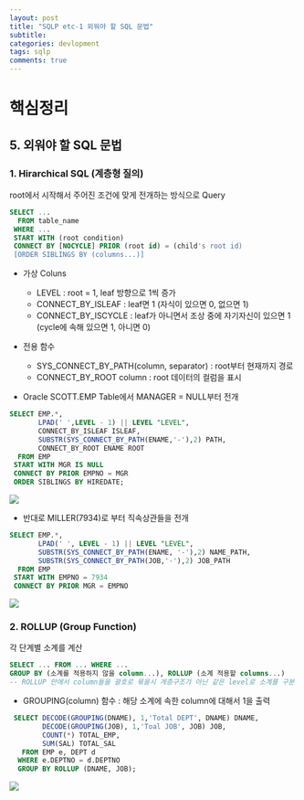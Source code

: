 ```yaml
---
layout: post
title: "SQLP etc-1 외워야 할 SQL 문법"
subtitle:  
categories: devlopment
tags: sqlp
comments: true
---
```


# 핵심정리

## 5. 외워야 할 SQL 문법

### 1. Hirarchical SQL (계층형 질의)

root에서 시작해서 주어진 조건에 맞게 전개하는 방식으로 Query

```SQL
SELECT ...
  FROM table_name
 WHERE ...
 START WITH (root condition)
 CONNECT BY [NOCYCLE] PRIOR (root id) = (child's root id)
 [ORDER SIBLINGS BY (columns...)]
```

* 가상 Coluns
  - LEVEL : root = 1, leaf 방향으로 1씩 증가
  - CONNECT_BY_ISLEAF : leaf면 1 (자식이 있으면 0, 없으면 1)
  - CONNECT_BY_ISCYCLE : leaf가 아니면서 조상 중에 자기자신이 있으면 1 (cycle에 속해 있으면 1, 아니면 0)

* 전용 함수
  - SYS_CONNECT_BY_PATH(column, separator) : root부터 현재까지 경로
  - CONNECT_BY_ROOT column : root 데이터의 컬럼을 표시

* Oracle SCOTT.EMP Table에서 MANAGER = NULL부터 전개
```SQL
SELECT EMP.*,
       LPAD(' ',LEVEL - 1) || LEVEL "LEVEL",
       CONNECT_BY_ISLEAF ISLEAF,
       SUBSTR(SYS_CONNECT_BY_PATH(ENAME,'-'),2) PATH,
       CONNECT_BY_ROOT ENAME ROOT
  FROM EMP
 START WITH MGR IS NULL
 CONNECT BY PRIOR EMPNO = MGR
 ORDER SIBLINGS BY HIREDATE;
```

<img src="https://github.com/DevStarSJ/Study/raw/master/Blog/Database/Oracle/sqlp/image/05.01.sql.01.png?raw=true">

* 반대로 MILLER(7934)로 부터 직속상관들을 전개
```SQL
SELECT EMP.*,
       LPAD(' ', LEVEL - 1) || LEVEL "LEVEL",
       SUBSTR(SYS_CONNECT_BY_PATH(ENAME, '-'),2) NAME_PATH,
       SUBSTR(SYS_CONNECT_BY_PATH(JOB,'-'),2) JOB_PATH
  FROM EMP
 START WITH EMPNO = 7934
 CONNECT BY PRIOR MGR = EMPNO
```

<img src="https://github.com/DevStarSJ/Study/raw/master/Blog/Database/Oracle/sqlp/image/05.01.sql.01.png?raw=true">

### 2. ROLLUP (Group Function)

각 단계별 소계를 계산

```SQL
SELECT ... FROM ... WHERE ...
GROUP BY (소계를 적용하지 않을 column...), ROLLUP (소계 적용할 columns...)
-- ROLLUP 안에서 column들을 괄호로 묶을시 계층구조가 아닌 같은 level로 소계를 구분
```

* GROUPING(column) 함수 : 해당 소계에 속한 column에 대해서 1을 출력

```SQL
 SELECT DECODE(GROUPING(DNAME), 1,'Total DEPT', DNAME) DNAME,
        DECODE(GROUPING(JOB), 1,'Toal JOB', JOB) JOB,
        COUNT(*) TOTAL_EMP,
        SUM(SAL) TOTAL_SAL
   FROM EMP e, DEPT d
  WHERE e.DEPTNO = d.DEPTNO
  GROUP BY ROLLUP (DNAME, JOB);
```

<img src="https://github.com/DevStarSJ/Study/raw/master/Blog/Database/Oracle/sqlp/image/02.03.group.05.png?raw=true">
